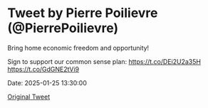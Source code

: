 # Tweet by Pierre Poilievre (@PierrePoilievre)

Bring home economic freedom and opportunity!

Sign to support our common sense plan: https://t.co/DEi2U2a35H https://t.co/GdGNE2tVi9

Date: 2025-01-25 13:30:00

[Original Tweet](https://x.com/PierrePoilievre/status/1883145297871638971)
